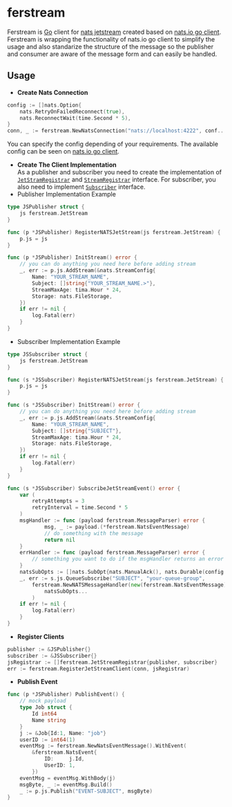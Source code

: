 # ferstream
Ferstream is [Go](https://go.dev/) client for [nats jetstream](https://docs.nats.io/nats-concepts/jetstream) created based on [nats.io go client](https://github.com/nats-io/nats.go).
Ferstream is wrapping the functionality of nats.io go client to simplify the usage and also standarize the structure of the message so the publisher and consumer are aware of the message form and can easily be handled.

## Usage
- **Create Nats Connection**
```go
config := []nats.Option{
    nats.RetryOnFailedReconnect(true),
    nats.ReconnectWait(time.Second * 5),
}
conn, _ := ferstream.NewNatsConnection("nats://localhost:4222", conf...)
```
You can specify the config depending of your requirements. The available config can be seen on [nats.io go client](https://github.com/nats-io/nats.go).

- **Create The Client Implementation**  
As a publisher and subscriber you need to create the implementation of [`JetStramRegistrar`](https://github.com/kumparan/ferstream/blob/306533c24b2d3b05297d260872af429651aea21d/jetstream.go#L28) and [`StreamRegistrar`](https://github.com/kumparan/ferstream/blob/306533c24b2d3b05297d260872af429651aea21d/jetstream.go#L33) interface. For subscriber, you also need to implement [`Subscriber`](https://github.com/kumparan/ferstream/blob/306533c24b2d3b05297d260872af429651aea21d/jetstream.go#L38) interface.
- Publisher Implementation Example
```go
type JSPublisher struct {
	js ferstream.JetStream
}

func (p *JSPublisher) RegisterNATSJetStream(js ferstream.JetStream) {
	p.js = js
}

func (p *JSPublisher) InitStream() error {
	// you can do anything you need here before adding stream
	_, err := p.js.AddStream(&nats.StreamConfig{
	    Name: "YOUR_STREAM_NAME",
		Subject: []string{"YOUR_STREAM_NAME.>"},
		StreamMaxAge: tima.Hour * 24,
		Storage: nats.FileStorage,
	})
	if err != nil {
	    log.Fatal(err)	
	}
}
```
- Subscriber Implementation Example
```go
type JSSubscriber struct {
	js ferstream.JetStream
}

func (s *JSSubscriber) RegisterNATSJetStream(js ferstream.JetStream) {
	p.js = js
}

func (s *JSSubscriber) InitStream() error {
	// you can do anything you need here before adding stream
	_, err := p.js.AddStream(&nats.StreamConfig{
	    Name: "YOUR_STREAM_NAME",
		Subject: []string{"SUBJECT"},
		StreamMaxAge: tima.Hour * 24,
		Storage: nats.FileStorage,
	})
	if err != nil {
	    log.Fatal(err)	
	}
}

func (s *JSSubscriber) SubscribeJetStreamEvent() error {
	var (
		retryAttempts = 3
		retryInterval = time.Second * 5
	)
	msgHandler := func (payload ferstream.MessageParser) error {
            msg, _ := payload.(*ferstream.NatsEventMessage)
			// do something with the message
            return nil
	}
	errHandler := func (payload ferstream.MessageParser) error {
		// something you want to do if the msgHandler returns an error
	}
	natsSubOpts := []nats.SubOpt{nats.ManualAck(), nats.Durable(config.NatsDurableID)}
	_, err := s.js.QueueSubscribe("SUBJECT", "your-queue-group", 
	    ferstream.NewNATSMessageHandler(new(ferstream.NatsEventMessage), retryAttempts, retryInterval, msgHandler, errHandler, natsSubOpts)
            natsSubOpts...
        )
	if err != nil {
		log.Fatal(err)
	}   
}
```
- **Register Clients**
```go
publisher := &JSPublisher{}
subscriber := &JSSubscriber{}
jsRegistrar := []ferstream.JetStreamRegistrar{publisher, subscriber}
err := ferstream.RegisterJetStreamClient(conn, jsRegistrar)
```
- **Publish Event**
```go
func (p *JSPublisher) PublishEvent() {
	// mock payload
	type Job struct {
		Id int64
		Name string
	}    
	j := &Job{Id:1, Name: "job"}
	userID := int64(1)
	eventMsg := ferstream.NewNatsEventMessage().WithEvent(
		&ferstream.NatsEvent{
			ID:     j.Id,
			UserID: 1,
		})
	eventMsg = eventMsg.WithBody(j)
	msgByte, _ := eventMsg.Build()
	_ := p.js.Publish("EVENT-SUBJECT", msgByte)
}
```